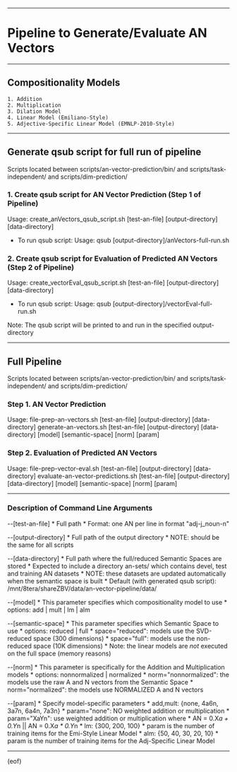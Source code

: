 ___________________________________________

# Pipeline to Generate/Evaluate AN Vectors 
___________________________________________

## Compositionality Models
    1. Addition
    2. Multiplication
    3. Dilation Model
    4. Linear Model (Emiliano-Style)
    5. Adjective-Specific Linear Model (EMNLP-2010-Style)

___________________________________________

## Generate qsub script for full run of pipeline

Scripts located between scripts/an-vector-prediction/bin/ and
scripts/task-independent/ and scripts/dim-prediction/


### 1. Create qsub script for AN Vector Prediction (Step 1 of Pipeline)
   Usage: create_anVectors_qsub_script.sh [test-an-file] [output-directory] [data-directory]

   * To run qsub script:
     Usage: qsub [output-directory]/anVectors-full-run.sh


### 2. Create qsub script for Evaluation of Predicted AN Vectors (Step 2 of Pipeline)
   Usage: create_vectorEval_qsub_script.sh [test-an-file] [output-directory] [data-directory]

   * To run qsub script:
     Usage: qsub [output-directory]/vectorEval-full-run.sh


Note: The qsub script will be printed to and run in the specified output-directory

___________________________________________

## Full Pipeline

   Scripts located between scripts/an-vector-prediction/bin/ and scripts/task-independent/ and scripts/dim-prediction/

### Step 1. AN Vector Prediction
   Usage: 
	file-prep-an-vectors.sh [test-an-file] [output-directory] [data-directory]
	generate-an-vectors.sh [test-an-file] [output-directory] [data-directory] [model] [semantic-space] [norm] [param]


### Step 2. Evaluation of Predicted AN Vectors
   Usage: 
	file-prep-vector-eval.sh [test-an-file] [output-directory] [data-directory]
	evaluate-an-vector-predictions.sh [test-an-file] [output-directory] [data-directory] [model] [semantic-space] [norm] [param]

___________________________________________

### Description of Command Line Arguments

--[test-an-file]
	* Full path
	* Format: one AN per line in format "adj-j_noun-n"

--[output-directory]
	* Full path of the output directory
	* NOTE: should be the same for all scripts

--[data-directory]
	* Full path where the full/reduced Semantic Spaces are stored
	* Expected to include a directory an-sets/ which contains devel, test and training AN datasets
	*     NOTE: these datasets are updated automatically when the semantic space is built
	* Default (with generated qsub script): /mnt/8tera/shareZBV/data/an-vector-pipeline/data/

--[model]
	* This parameter specifies which compositionality model to use
	* options: add | mult | lm | alm

--[semantic-space]
	* This parameter specifies which Semantic Space to use
	* options: reduced | full
	*     space="reduced": models use the SVD-reduced space (300 dimensions)
	*     space="full": models use the non-reduced space (10K dimensions)
	* Note: the linear models are *not* executed on the full space (memory reasons)

--[norm]
	* This parameter is specifically for the Addition and Multiplication models
	* options: nonnormalized | normalized
	*     norm="nonnormalized": the models use the raw A and N vectors from the Semantic Space
	*     norm="normalized": the models use NORMALIZED A and N vectors

--[param]
	* Specify model-specific parameters
	* add,mult: {none, 4a6n, 3a7n, 6a4n, 7a3n}
	*     param="none": NO weighted addition or multiplication
	*     param="XaYn": use weighted addition or multiplication where
	*		AN = 0.X*a + 0.Y*n  || AN = 0.X*a * 0.Y*n
	* lm: {300, 200, 100}
	*     param is the number of training items for the Emi-Style Linear Model
	* alm: {50, 40, 30, 20, 10}
	*     param is the number of training items for the Adj-Specific Linear Model

___________________________________________

(eof)

